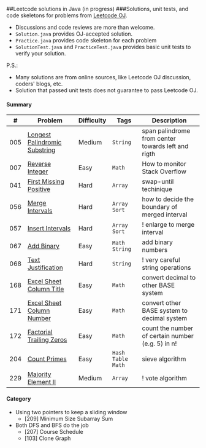 ##Leetcode solutions in Java (in progress)
###Solutions, unit tests, and code skeletons for problems from [Leetcode OJ](https://leetcode.com/problemset/algorithms/). 

* Discussions and code reviews are more than welcome.
* `Solution.java` provides OJ-accepted solution.
* `Practice.java` provides code skeleton for each problem
* `SolutionTest.java` and `PracticeTest.java` provides basic unit tests to verify your solution.

P.S.:

- Many solutions are from online sources, like Leetcode OJ discussion, coders' blogs, etc.
- Solution that passed unit tests does not guarantee to pass Leetcode OJ.

#### Summary

| # |  Problem              |   Difficulty  | Tags             | Description  |
| :-: | --------------------- | ------------- | ---------------- | ------------------ |
| 005 | [Longest Palindromic Substring](https://github.com/interviewcoder/leetcode/blob/master/java/src/_005_LongestPalindromicSubstring/Solution.java) | Medium | `String` | span palindrome from center towards left and rigth |
| 007 | [Reverse Integer](https://github.com/interviewcoder/leetcode/blob/master/java/src/_007_ReverseInteger/Solution.java)             | Easy   | `Math`  | How to monitor Stack Overflow |
| 041 | [First Missing Positive](https://github.com/interviewcoder/leetcode/blob/master/java/src/_041_FisrtMissingPositive/Solution.java)      | Hard   | `Array` |swap-until techinique |
| 056 | [Merge Intervals](https://github.com/interviewcoder/leetcode/blob/master/java/src/_056_MergeIntervals/Solution.java)             | Hard   |`Array` `Sort` | how to decide the boundary of merged interval |
| 057 | [Insert Intervals](https://github.com/interviewcoder/leetcode/blob/master/java/src/_057_InsertInterval/Solution.java)            | Hard   | `Array` `Sort` | ! enlarge to merge interval  |
| 067 | [Add Binary](https://github.com/interviewcoder/leetcode/blob/master/java/src/_067_AddBinary/Solution.java) | Easy | `Math` `String` | add binary numbers |
| 068 | [Text Justification](https://github.com/interviewcoder/leetcode/blob/master/java/src/_068_TextJustification/Solution.java) | Hard | `String` | ! very careful string operations |
| 168 | [Excel Sheet Column Title](https://github.com/interviewcoder/leetcode/blob/master/java/src/_168_ExcelSheetColumnTitle/Solution.java)    | Easy   | `Math` | convert decimal to other BASE system |
| 171 | [Excel Sheet Column Number](https://github.com/interviewcoder/leetcode/blob/master/java/src/_171_ExcelSheetColumnNumber/Solution.java)   | Easy   | `Math` | convert other BASE system to decimal system |
| 172 | [Factorial Trailing Zeros](https://github.com/interviewcoder/leetcode/blob/master/java/src/_172_FactorialTrailingZeros/Solution.java)    | Easy   | `Math` | count the number of certain number (e.g. 5) in n! |
| 204 | [Count Primes](https://github.com/interviewcoder/leetcode/blob/master/java/src/_204_CountPrimes/Solution.java)                | Easy   | `Hash Table` `Math` | sieve algorithm |
| 229 | [Majority Element II](https://github.com/interviewcoder/leetcode/blob/master/java/src/_229_MajorityElementII/Solution.java)         | Medium | `Array` | ! vote algorithm |

#### Category
- Using two pointers to keep a sliding window
    - [209] Minimum Size Subarray Sum
- Both DFS and BFS do the job 
    - [207] Course Schedule
    - [103] Clone Graph
    